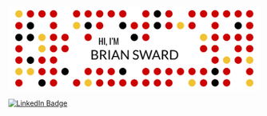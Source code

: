 ![Brian's GitHub Banner](./assets/git_title.png)

[![LinkedIn Badge](https://img.shields.io/badge/LinkedIn-Profile-informational?style=flat&logo=linkedin&logoColor=white&color=0D76A8)](https://www.linkedin.com/in/brian-sward/)

<!--
**BrianSward/BrianSward** is a ✨ _special_ ✨ repository because its `README.md` (this file) appears on your GitHub profile.

Here are some ideas to get you started:

- 🔭 I’m currently working on ...
- 🌱 I’m currently learning ...
- 👯 I’m looking to collaborate on ...
- 🤔 I’m looking for help with ...
- 💬 Ask me about ...
- 📫 How to reach me: ...
- 😄 Pronouns: ...
- ⚡ Fun fact: ...
-->

 <!-- ![my great header](put relative path here) -->
 <!-- go to icons8.com get icons for social media, download them -->
 <!-- <p align="center">USE LINKEDIN LINK HERE with <a href=""> </P>-->